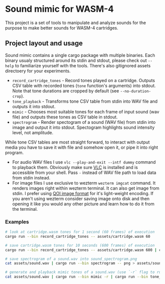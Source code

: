 # Sound mimic for WASM-4

This project is a set of tools to manipulate and analyze sounds for the purpose to make better sounds for WASM-4 cartridges.

## Project layout and usage

Sound mimic contains a single cargo package with multiple binaries. Each binary usualy structured around its stdin and stdout, please check out `--help` to familiarize yourself with the tools. There's also gitignored assets directoery for your experiments.

<!-- WARN: Please update cli documentation if documentation below is changed -->
- `record_cartridge_tones` - Record tones played on a cartridge. Outputs CSV table with recorded tones (`tone` function's arguments) into stdout. Note that tone durations are cropped by default (see `--no-duration-crop`).
- `tone_playback` - Transforms tone CSV table from stdin into WAV file and outputs it into stdout.
- `mimic` - Chooses most suitable tones for each frame of input sound (wav file) and outputs these tones as CSV table in stdout.
- `spectrogram` - Render spectogram of a sound (WAV file) from stdin into image and output it into stdout. Spectogram highlights sound intensity level, not amplitude.

While tone CSV tables are most straight forward, to interact with output media you have to save it with file and somehow open it, or pipe it into right program.

- For audio WAV files I use `vlc --play-and-exit --intf dummy` command to playback them. Obviously make sure [VLC](https://www.videolan.org/vlc/) is installed and is accessible from your shell. Pass `-` instead of WAV file path to load data from stdin instead.
- For image files I use exclusive to wezterm `wezterm imgcat` command. It renders images right within wezterm terminal. It can also get image from stdin. I prefer using [QOI image format](https://en.wikipedia.org/wiki/QOI_(image_format)) for it's light-weight encoding. If you aren't using wezterm consider saving image onto disk and then opening it like you would any other picture and learn how to do it from the terminal.

### Examples

```bash
# look at cartridge.wasm tones for 1 second (60 frames) of execution
cargo run --bin record_cartridge_tones -- assets/cartridge.wasm 60

# save cartridge.wasm tones for 10 seconds (600 frames) of execution
cargo run --bin record_cartridge_tones -- assets/cartridge.wasm 600 | cargo run --bin tone_playback > assets/cartridge_recording.wav

# save spectrogram of a sound.wav into sound_spectrogram.png
cat assets/sound.wav | cargo run --bin spectrogram -- png > assets/sound_spectrogram.png

# generate and playback mimic tones of a sound.wav (use `-r` flag to run in release mode)
cat assets/sound.wav | cargo run --bin mimic -r | cargo run --bin tone_playback | vlc --play-and-exit --intf dummy -
```

